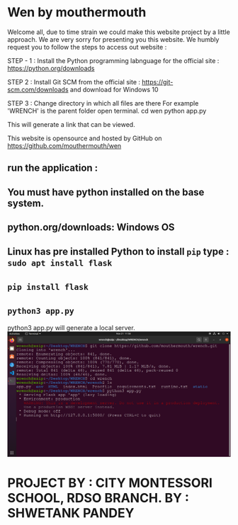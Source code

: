 # Wen by mouthermouth
Welcome all, due to time strain we could make this website project by a 
little approach.
We are very sorry for presenting you this website. We humbly request you to follow
the steps to access out website :

STEP - 1 :
Install the Python programming labnguage for the official site : https://python.org/downloads

STEP 2 : 
Install Git SCM from the official site : https://git-scm.com/downloads and download for Windows 10

STEP 3 : Change directory in which all files are there 
For example 'WRENCH' is the parent folder open terminal.
cd wen 
python app.py

This will generate a link that can be viewed.

This website is opensource and hosted by GitHub on https://github.com/mouthermouth/wen


## run the application :
## You must have python installed on the base system.
## python.org/downloads: Windows OS

## Linux has pre installed Python to install `pip` type : `sudo apt install flask`
## `pip install flask`
## `python3 app.py`

python3 app.py will generate a local server.
<img src = "log.png" width = "1000px"></img>

# PROJECT BY : CITY MONTESSORI SCHOOL, RDSO BRANCH. BY : SHWETANK PANDEY
